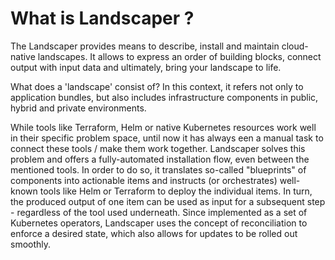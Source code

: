 # What is Landscaper ?

The Landscaper provides means to describe, install and maintain cloud-native landscapes. It allows to express an order of building blocks, connect output with input data and ultimately, bring your landscape to life.

What does a 'landscape' consist of? In this context, it refers not only to application bundles, but also includes infrastructure components in public, hybrid and private environments.

While tools like Terraform, Helm or native Kubernetes resources work well in their specific problem space, until now it has always een a manual task to connect these tools / make them work together. Landscaper solves this problem and offers a fully-automated installation flow, even between the mentioned tools. In order to do so, it translates so-called "blueprints" of components into actionable items and instructs (or orchestrates) well-known tools like Helm or Terraform to deploy the individual items. In turn, the produced output of one item can be used as input for a subsequent step - regardless of the tool used underneath. Since implemented as a set of Kubernetes operators, Landscaper uses the concept of reconciliation to enforce a desired state, which also allows for updates to be rolled out smoothly.
